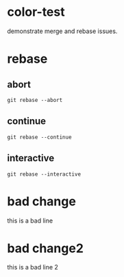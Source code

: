 # color-test
demonstrate merge and rebase issues.

# rebase

## abort
`git rebase --abort`

## continue
`git rebase --continue`

## interactive

`git rebase --interactive`


# bad change
this is a bad line


# bad change2
this is a bad line 2
